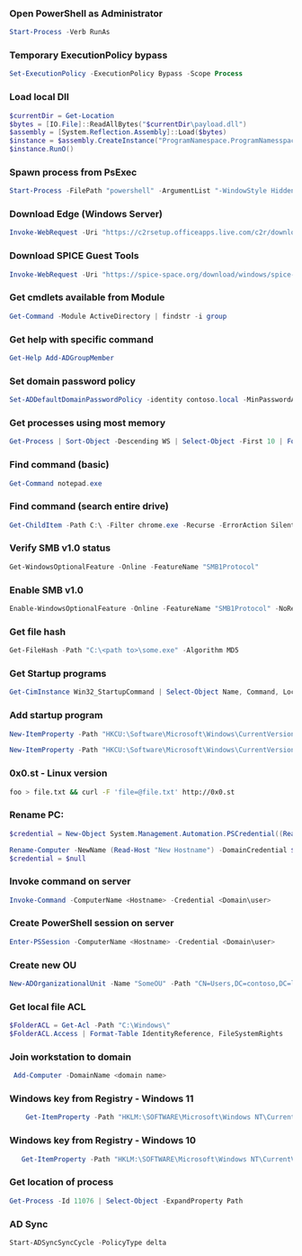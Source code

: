 ### Open PowerShell as Administrator
```powershell
Start-Process -Verb RunAs
```

### Temporary ExecutionPolicy bypass  
```powershell
Set-ExecutionPolicy -ExecutionPolicy Bypass -Scope Process
```

### Load local Dll  
```powershell
$currentDir = Get-Location
$bytes = [IO.File]::ReadAllBytes("$currentDir\payload.dll")
$assembly = [System.Reflection.Assembly]::Load($bytes)
$instance = $assembly.CreateInstance("ProgramNamespace.ProgramNamesspaceClass")
$instance.RunO()
```

### Spawn process from PsExec
```powershell
Start-Process -FilePath "powershell" -ArgumentList "-WindowStyle Hidden -Command Start-Process -NoNewWindow 'c:\tools\pstools\psexec64.exe' '-i -s -accepteula $(Read-Host "Elevated")'"                                                                                                                          
```

### Download Edge (Windows Server)  
```powershell
Invoke-WebRequest -Uri "https://c2rsetup.officeapps.live.com/c2r/downloadEdge.aspx?platform=Default&source=EdgeStablePage&Channel=Stable&language=en&brand=M100"
```

### Download SPICE Guest Tools
```powershell  
Invoke-WebRequest -Uri "https://spice-space.org/download/windows/spice-guest-tools/spice-guest-tools-latest.exe"
```

### Get cmdlets available from Module  
```powershell
Get-Command -Module ActiveDirectory | findstr -i group
```

### Get help with specific command
```powershell  
Get-Help Add-ADGroupMember
```
### Set domain password policy
```powershell
Set-ADDefaultDomainPasswordPolicy -identity contoso.local -MinPasswordAge 0
```

### Get processes using most memory
```powershell
Get-Process | Sort-Object -Descending WS | Select-Object -First 10 | Format-Table -Property Name, WS, ID
```

### Find command (basic)  
```powershell  
Get-Command notepad.exe
```  

### Find command (search entire drive)  
```powershell
Get-ChildItem -Path C:\ -Filter chrome.exe -Recurse -ErrorAction SilentlyContinue -Force
```  

### Verify SMB v1.0 status
```powershell  
Get-WindowsOptionalFeature -Online -FeatureName "SMB1Protocol"
```

### Enable SMB v1.0  
```powershell
Enable-WindowsOptionalFeature -Online -FeatureName "SMB1Protocol" -NoRestart
```

### Get file hash
```powershell  
Get-FileHash -Path "C:\<path to>\some.exe" -Algorithm MD5
```

### Get Startup programs   
```powershell
Get-CimInstance Win32_StartupCommand | Select-Object Name, Command, Location, User  
```

### Add startup program  
```powershell  
New-ItemProperty -Path "HKCU:\Software\Microsoft\Windows\CurrentVersion\Run" -Name "Application" -Value "C:\<path to>\some.exe"

New-ItemProperty -Path "HKCU:\Software\Microsoft\Windows\CurrentVersion\RunOnce" -Name "Application" -Value "C:\<path to>\some.exe"
```  

### 0x0.st - Linux version
```bash
foo > file.txt && curl -F 'file=@file.txt' http://0x0.st
```  

### Rename PC:
```powershell
$credential = New-Object System.Management.Automation.PSCredential((Read-Host "Domain admin username"), (Read-Host -Prompt "Domain admin password" -AsSecureString))

Rename-Computer -NewName (Read-Host "New Hostname") -DomainCredential $credential
$credential = $null
```

### Invoke command on server
```powershell
Invoke-Command -ComputerName <Hostname> -Credential <Domain\user> 
```

### Create PowerShell session on server
```powershell
Enter-PSSession -ComputerName <Hostname> -Credential <Domain\user>
```

### Create new OU
```powershell
New-ADOrganizationalUnit -Name "SomeOU" -Path "CN=Users,DC=contoso,DC=loc"
```

### Get local file ACL
```powershell
$FolderACL = Get-Acl -Path "C:\Windows\"
$FolderACL.Access | Format-Table IdentityReference, FileSystemRights
```

### Join workstation to domain
```powershell
 Add-Computer -DomainName <domain name>
 ```

### Windows key from Registry - Windows 11
```powershell
    Get-ItemProperty -Path "HKLM:\SOFTWARE\Microsoft\Windows NT\CurrentVersion\ClipSVC\"
```

### Windows key from Registry - Windows 10  
 ```powershell
    Get-ItemProperty -Path "HKLM:\SOFTWARE\Microsoft\Windows NT\CurrentVersion\SoftwareProtectionPlatform"
```

### Get location of process
```powershell
Get-Process -Id 11076 | Select-Object -ExpandProperty Path
```

### AD Sync  
```powershell
Start-ADSyncSyncCycle -PolicyType delta
```